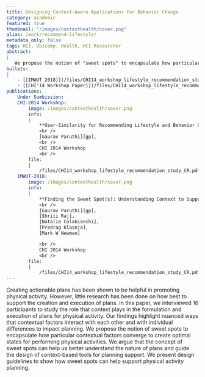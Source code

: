 ```yaml
---
title: Designing Context-Aware Applications for Behavior Change
category: academic
featured: true
thumbnail: "/images/contexthealth/cover.png"
alias: /work/recommend-lifestyle/
metadata_only: false
tags: HCI, Ubicomp, Health, HCI-Researcher
abstract:
|
   We propose the notion of "sweet spots" to encapsulate how particular contextual factors converge to create optimal states for performing physical activities.
bullets:
|
    - [[IMWUT 2018]](/files/CHI14_workshop_lifestyle_recommendation_study_CR.pdf)
    - [[CHI'14 Workshop Paper]](/files/CHI14_workshop_lifestyle_recommendation_study_CR.pdf)
publications:
    Under Sumbission:
    CHI-2014 Workshop:
        image: /images/contexthealth/cover.png
        info:
        |
            **User-Similarity for Recommending Lifestyle and Behavior Changes **
            <br />
            [Gaurav Paruthi][gp],
            <br />
            CHI 2014 Workshop
            <br />
        file:
        |   
            /files/CHI14_workshop_lifestyle_recommendation_study_CR.pdf
    IMWUT-2018:
        image: /images/contexthealth/cover.png
        info:
        |
            **Finding the Sweet Spot(s): Understanding Context to Support Physical Activity Plans**
            <br />
            [Gaurav Paruthi][gp],
            [Shriti Raj],
            [Natalie Colabianchi],
            [Predrag Klasnja],
            [Mark W Newman]

            <br />
            CHI 2014 Workshop
            <br />
        file:
        |   
            /files/CHI14_workshop_lifestyle_recommendation_study_CR.pdf
---
```


Creating actionable plans has been shown to be helpful in promoting physical activity. However, little research has been done on how best to support the creation and execution of plans. In this paper, we interviewed 16 participants to study the role that context plays in the formulation and execution of plans for physical activity. Our findings highlight nuanced ways that contextual factors interact with each other and with individual differences to impact planning. We propose the notion of sweet spots to encapsulate how particular contextual factors converge to create optimal states for performing physical activities. We argue that the concept of sweet spots can help us better understand the nature of plans and guide the design of context-based tools for planning support. We present design guidelines to show how sweet spots can help support physical activity planning.

